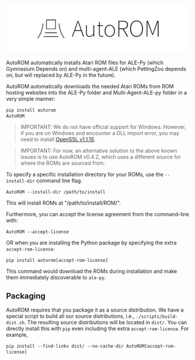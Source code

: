 <p align="center">
    <img src="https://raw.githubusercontent.com/Farama-Foundation/AutoROM/master/autorom-text.png" width="500px"/>
</p>


AutoROM automatically installs Atari ROM files for ALE-Py (which Gymnasium Depends on) and multi-agent-ALE (which PettingZoo depends on, but will replaced by ALE-Py in the future).

AutoROM automatically downloads the needed Atari ROMs from ROM hosting websites into the ALE-Py folder and Multi-Agent-ALE-py folder in a very simple manner:

```
pip install autorom
AutoROM
```
> IMPORTANT: We do not have official support for Windows. However, if you are on Windows and encounter a DLL import error, you may need to install [OpenSSL v1.1.1S](https://slproweb.com/products/Win32OpenSSL.html).

> IMPORTANT: For now, an alternative solution to the above known issues is to use AutoROM v0.4.2, which uses a different source for where the ROMs are sourced from.

To specify a specific installation directory for your ROMs, use the `--install-dir` command line flag.
```
AutoROM --install-dir /path/to/install
```
This will install ROMs at "/path/to/install/ROM/".

Furthermore, you can accept the license agreement from the command-line with:
```
AutoROM --accept-license
```
OR when you are installing the Python package by specifying the extra `accept-rom-license`:
```
pip install autorom[accept-rom-license]
```
This command would download the ROMs during installation and make them immediately discoverable to `ale-py`.

## Packaging

AutoROM requires that you package it as a source distribution. We have a special script to build all our source distributions, i.e., `./scripts/build-dist.sh`. The resulting source distributions will be located in `dist/`. You can directly install this with `pip` even including the extra `accept-rom-license`. For example,

```
pip install --find-links dist/ --no-cache-dir AutoROM[accept-rom-license]
```
